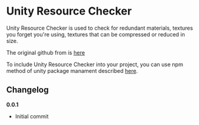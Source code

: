 # Unity Resource Checker

Unity Resource Checker is used to check for redundant materials, textures you forget you're using, textures that can be compressed or reduced in size.

The original github from is [here](https://github.com/handcircus/Unity-Resource-Checker)

To include Unity Resource Checker into your project, you can use npm method of unity package manament described [here](https://github.com/minhhh/UBootstrap).

## Changelog

**0.0.1**

* Initial commit

<br/>

